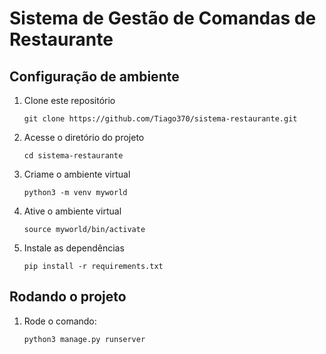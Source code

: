 # Sistema de Gestão de Comandas de Restaurante

## Configuração de ambiente

1. Clone este repositório
   
   `git clone https://github.com/Tiago370/sistema-restaurante.git`

   
2. Acesse o diretório do projeto
   
   `cd sistema-restaurante`

   
3. Criame o ambiente virtual
   
   `python3 -m venv myworld`
    
4. Ative o ambiente virtual

   `source myworld/bin/activate`

   
5. Instale as dependências

   `pip install -r requirements.txt`
    

## Rodando o projeto

1. Rode o comando:
   
    `python3 manage.py runserver`
